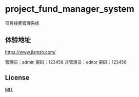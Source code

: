 # project_fund_manager_system
项目经费管理系统

## 体验地址
https://www.jiamsh.com/

管理员：admin   密码：123456
非管理员：editor   密码：123456

## License
[MIT](https://github.com/meizhongxiang/project_fund_manager_system/blob/master/project_fund_manager_system/LICENSE)
